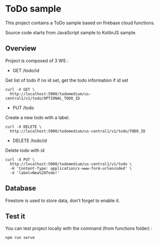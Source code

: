 # ToDo sample

This project contains a ToDo sample based on firebase cloud functions.

Source code starts from JavaScript sample to KotlinJS sample.


## Overview

Project is composed of 3 WS :

* GET /todo/id

Get list of todo if no id set, get the todo information if id set

```
curl -X GET \
  http://localhost:5000/todomedium/us-central1/v1/todo/OPTIONAL_TODO_ID
```

* PUT /todo

Create a new todo with a label.

```
curl -X DELETE \
  http://localhost:5000/todomedium/us-central1/v1/todo/TODO_ID
```

* DELETE /todo/id

Delete todo with id

```
curl -X PUT \
  http://localhost:5000/todomedium/us-central1/v1/todo \
  -H 'Content-Type: application/x-www-form-urlencoded' \
  -d 'label=New%20Todo!'
```

## Database

Firestore is used to store data, don't forget to enable it.

## Test it

You can test project locally with the command (from functions folder) :

`npm run serve`